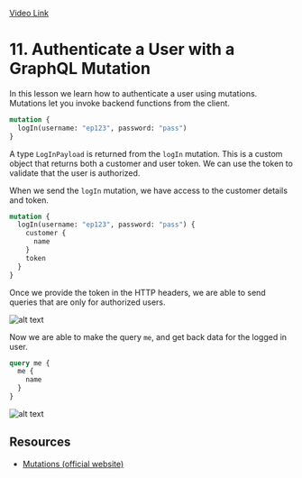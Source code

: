 [Video Link](https://egghead.io/lessons/graphql-authenticate-a-user-with-a-graphql-mutation)

# 11. Authenticate a User with a GraphQL Mutation

In this lesson we learn how to authenticate a user using mutations. Mutations let you invoke backend functions from the client.

```graphql
mutation {
  logIn(username: "ep123", password: "pass")
}
```

A type `LogInPayload` is returned from the `logIn` mutation. This is a custom object that returns both a customer and user token. We can use the token to validate that the user is authorized.

When we send the `logIn` mutation, we have access to the customer details and token.

```graphql
mutation {
  logIn(username: "ep123", password: "pass") {
    customer {
      name
    }
    token
  }
}
```

Once we provide the token in the HTTP headers, we are able to send queries that are only for authorized users.

![alt text](https://i.ibb.co/ZxCrLvc/scrnli-1-23-2020-6-04-46-PM.png)

Now we are able to make the query `me`, and get back data for the logged in user.

```graphql
query me {
  me {
    name
  }
}
```

![alt text](https://i.ibb.co/F3t6RpH/scrnli-1-23-2020-6-05-11-PM.png)

## Resources

- [Mutations (official website)](https://graphql.org/learn/queries/#mutations)
